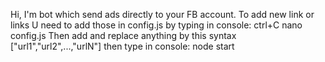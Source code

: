 Hi, I'm bot which send ads directly to your FB account. 
To add new link or links U need to add those in config.js by typing in console:
ctrl+C
nano config.js
Then add and replace anything by this syntax ["url1","url2",...,"urlN"]
then type in console: 
node start

